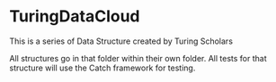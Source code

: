 # TuringDataCloud
This is a series of Data Structure created by Turing Scholars

All structures go in that folder within their own folder. 
All tests for that structure will use the Catch framework for testing. 
